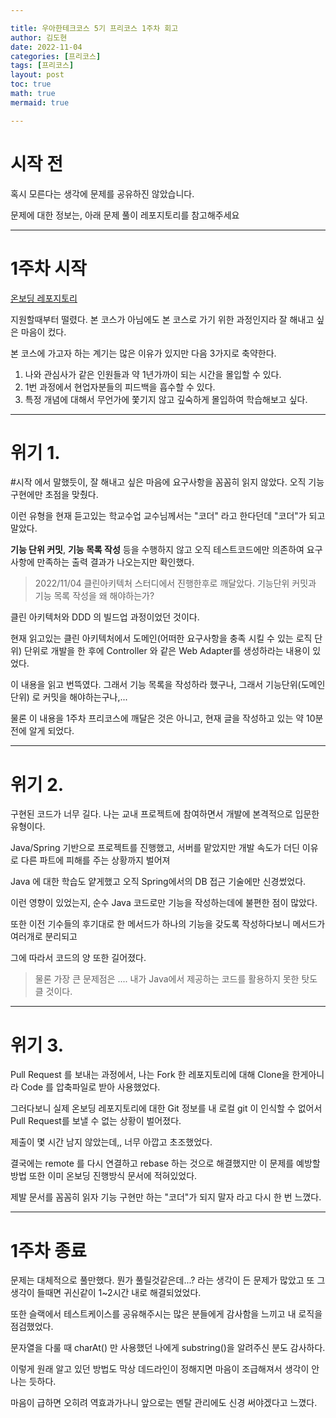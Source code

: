 ```yaml
---

title: 우아한테크코스 5기 프리코스 1주차 회고
author: 김도현
date: 2022-11-04
categories: [프리코스]
tags: [프리코스]
layout: post
toc: true
math: true
mermaid: true

---
```


# 시작 전

혹시 모른다는 생각에 문제를 공유하진 않았습니다.

문제에 대한 정보는, 아래 문제 풀이 레포지토리를 참고해주세요

---

# 1주차 시작

[온보딩 레포지토리](https://github.com/K-Diger/java-onboarding)

지원할때부터 떨렸다. 본 코스가 아님에도 본 코스로 가기 위한 과정인지라 잘 해내고 싶은 마음이 컸다.

본 코스에 가고자 하는 계기는 많은 이유가 있지만 다음 3가지로 축약한다.

1. 나와 관심사가 같은 인원들과 약 1년가까이 되는 시간을 몰입할 수 있다.
2. 1번 과정에서 현업자분들의 피드백을 흡수할 수 있다.
3. 특정 개념에 대해서 무언가에 쫓기지 않고 깊숙하게 몰입하여 학습해보고 싶다.

---

# 위기 1.

#시작 에서 말했듯이, 잘 해내고 싶은 마음에 요구사항을 꼼꼼히 읽지 않았다. 오직 기능 구현에만 초점을 맞췄다.

이런 유형을 현재 듣고있는 학교수업 교수님께서는 "코더" 라고 한다던데 "코더"가 되고 말았다.

**기능 단위 커밋**, **기능 목록 작성** 등을 수행하지 않고 오직 테스트코드에만 의존하여 요구사항에 만족하는 출력 결과가 나오는지만 확인했다.

> 2022/11/04 클린아키텍처 스터디에서 진행한후로 깨달았다. 기능단위 커밋과 기능 목록 작성을 왜 해야하는가?

클린 아키텍처와 DDD 의 빌드업 과정이었던 것이다.

현재 읽고있는 클린 아키텍처에서 도메인(어떠한 요구사항을 충족 시킬 수 있는 로직 단위) 단위로 개발을 한 후에 Controller 와 같은 Web Adapter를 생성하라는 내용이 있었다.

이 내용을 읽고 번뜩였다. 그래서 기능 목록을 작성하라 했구나, 그래서 기능단위(도메인 단위) 로 커밋을 해야하는구나,...

물론 이 내용을 1주차 프리코스에 깨달은 것은 아니고, 현재 글을 작성하고 있는 약 10분 전에 알게 되었다.

---

# 위기 2.

구현된 코드가 너무 길다. 나는 교내 프로젝트에 참여하면서 개발에 본격적으로 입문한 유형이다.

Java/Spring 기반으로 프로젝트를 진행했고, 서버를 맡았지만 개발 속도가 더딘 이유로 다른 파트에 피해를 주는 상황까지 벌어져

Java 에 대한 학습도 얕게했고 오직 Spring에서의 DB 접근 기술에만 신경썼었다.

이런 영향이 있었는지, 순수 Java 코드로만 기능을 작성하는데에 불편한 점이 많았다.

또한 이전 기수들의 후기대로 한 메서드가 하나의 기능을 갖도록 작성하다보니 메서드가 여러개로 분리되고

그에 따라서 코드의 양 또한 길어졌다.

> 물론 가장 큰 문제점은 .... 내가 Java에서 제공하는 코드를 활용하지 못한 탓도 클 것이다.

---

# 위기 3.

Pull Request 를 보내는 과정에서, 나는 Fork 한 레포지토리에 대해 Clone을 한게아니라 Code 를 압축파일로 받아 사용했었다.

그러다보니 실제 온보딩 레포지토리에 대한 Git 정보를 내 로컬 git 이 인식할 수 없어서 Pull Request를 보낼 수 없는 상황이 벌어졌다.

제출이 몇 시간 남지 않았는데,, 너무 아깝고 초조했었다.

결국에는 remote 를 다시 연결하고 rebase 하는 것으로 해결했지만 이 문제를 예방할 방법 또한 이미 온보딩 진행방식 문서에 적혀있었다.

제발 문서를 꼼꼼히 읽자 기능 구현만 하는 "코더"가 되지 말자 라고 다시 한 번 느꼈다.

---

# 1주차 종료

문제는 대체적으로 풀만했다. 뭔가 풀릴것같은데...? 라는 생각이 든 문제가 많았고 또 그 생각이 들때면 귀신같이 1~2시간 내로 해결되었었다.

또한 슬랙에서 테스트케이스를 공유해주시는 많은 분들에게 감사함을 느끼고 내 로직을 점검했었다.

문자열을 다룰 때 charAt() 만 사용했던 나에게 substring()을 알려주신 분도 감사하다.

이렇게 원래 알고 있던 방법도 막상 데드라인이 정해지면 마음이 조급해져서 생각이 안나는 듯하다.

마음이 급하면 오히려 역효과가나니 앞으로는 멘탈 관리에도 신경 써야겠다고 느꼈다.
